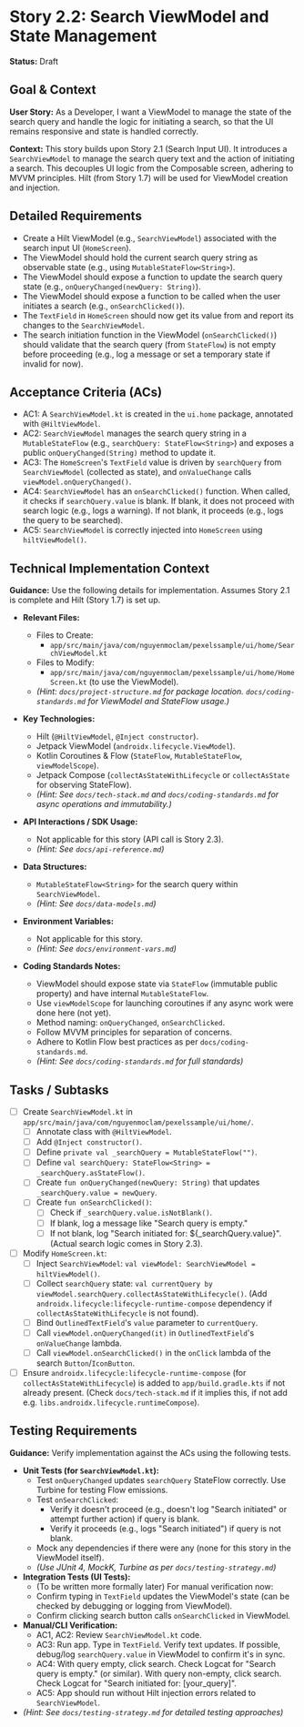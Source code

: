 
# Story 2.2: Search ViewModel and State Management

**Status:** Draft

## Goal & Context

**User Story:** As a Developer, I want a ViewModel to manage the state of the search query and handle the logic for initiating a search, so that the UI remains responsive and state is handled correctly.

**Context:** This story builds upon Story 2.1 (Search Input UI). It introduces a `SearchViewModel` to manage the search query text and the action of initiating a search. This decouples UI logic from the Composable screen, adhering to MVVM principles. Hilt (from Story 1.7) will be used for ViewModel creation and injection.

## Detailed Requirements

* Create a Hilt ViewModel (e.g., `SearchViewModel`) associated with the search input UI (`HomeScreen`).
* The ViewModel should hold the current search query string as observable state (e.g., using `MutableStateFlow<String>`).
* The ViewModel should expose a function to update the search query state (e.g., `onQueryChanged(newQuery: String)`).
* The ViewModel should expose a function to be called when the user initiates a search (e.g., `onSearchClicked()`).
* The `TextField` in `HomeScreen` should now get its value from and report its changes to the `SearchViewModel`.
* The search initiation function in the ViewModel (`onSearchClicked()`) should validate that the search query (from `StateFlow`) is not empty before proceeding (e.g., log a message or set a temporary state if invalid for now).

## Acceptance Criteria (ACs)

-   AC1: A `SearchViewModel.kt` is created in the `ui.home` package, annotated with `@HiltViewModel`.
-   AC2: `SearchViewModel` manages the search query string in a `MutableStateFlow` (e.g., `searchQuery: StateFlow<String>`) and exposes a public `onQueryChanged(String)` method to update it.
-   AC3: The `HomeScreen`'s `TextField` value is driven by `searchQuery` from `SearchViewModel` (collected as state), and `onValueChange` calls `viewModel.onQueryChanged()`.
-   AC4: `SearchViewModel` has an `onSearchClicked()` function. When called, it checks if `searchQuery.value` is blank. If blank, it does not proceed with search logic (e.g., logs a warning). If not blank, it proceeds (e.g., logs the query to be searched).
-   AC5: `SearchViewModel` is correctly injected into `HomeScreen` using `hiltViewModel()`.

## Technical Implementation Context

**Guidance:** Use the following details for implementation. Assumes Story 2.1 is complete and Hilt (Story 1.7) is set up.

-   **Relevant Files:**
    -   Files to Create:
        -   `app/src/main/java/com/nguyenmoclam/pexelssample/ui/home/SearchViewModel.kt`
    -   Files to Modify:
        -   `app/src/main/java/com/nguyenmoclam/pexelssample/ui/home/HomeScreen.kt` (to use the ViewModel).
    -   _(Hint: `docs/project-structure.md` for package location. `docs/coding-standards.md` for ViewModel and StateFlow usage.)_

-   **Key Technologies:**
    -   Hilt (`@HiltViewModel`, `@Inject constructor`).
    -   Jetpack ViewModel (`androidx.lifecycle.ViewModel`).
    -   Kotlin Coroutines & Flow (`StateFlow`, `MutableStateFlow`, `viewModelScope`).
    -   Jetpack Compose (`collectAsStateWithLifecycle` or `collectAsState` for observing StateFlow).
    -   _(Hint: See `docs/tech-stack.md` and `docs/coding-standards.md` for async operations and immutability.)_

-   **API Interactions / SDK Usage:**
    -   Not applicable for this story (API call is Story 2.3).
    -   _(Hint: See `docs/api-reference.md`)_

-   **Data Structures:**
    -   `MutableStateFlow<String>` for the search query within `SearchViewModel`.
    -   _(Hint: See `docs/data-models.md`)_

-   **Environment Variables:**
    -   Not applicable for this story.
    -   _(Hint: See `docs/environment-vars.md`)_

-   **Coding Standards Notes:**
    -   ViewModel should expose state via `StateFlow` (immutable public property) and have internal `MutableStateFlow`.
    -   Use `viewModelScope` for launching coroutines if any async work were done here (not yet).
    -   Method naming: `onQueryChanged`, `onSearchClicked`.
    -   Follow MVVM principles for separation of concerns.
    -   Adhere to Kotlin Flow best practices as per `docs/coding-standards.md`.
    -   _(Hint: See `docs/coding-standards.md` for full standards)_

## Tasks / Subtasks

-   [ ] Create `SearchViewModel.kt` in `app/src/main/java/com/nguyenmoclam/pexelssample/ui/home/`.
    -   [ ] Annotate class with `@HiltViewModel`.
    -   [ ] Add `@Inject constructor()`.
    -   [ ] Define `private val _searchQuery = MutableStateFlow("")`.
    -   [ ] Define `val searchQuery: StateFlow<String> = _searchQuery.asStateFlow()`.
    -   [ ] Create `fun onQueryChanged(newQuery: String)` that updates `_searchQuery.value = newQuery`.
    -   [ ] Create `fun onSearchClicked()`:
        -   [ ] Check if `_searchQuery.value.isNotBlank()`.
        -   [ ] If blank, log a message like "Search query is empty."
        -   [ ] If not blank, log "Search initiated for: ${_searchQuery.value}". (Actual search logic comes in Story 2.3).
-   [ ] Modify `HomeScreen.kt`:
    -   [ ] Inject `SearchViewModel`: `val viewModel: SearchViewModel = hiltViewModel()`.
    -   [ ] Collect `searchQuery` state: `val currentQuery by viewModel.searchQuery.collectAsStateWithLifecycle()`. (Add `androidx.lifecycle:lifecycle-runtime-compose` dependency if `collectAsStateWithLifecycle` is not found).
    -   [ ] Bind `OutlinedTextField`'s `value` parameter to `currentQuery`.
    -   [ ] Call `viewModel.onQueryChanged(it)` in `OutlinedTextField`'s `onValueChange` lambda.
    -   [ ] Call `viewModel.onSearchClicked()` in the `onClick` lambda of the search `Button`/`IconButton`.
-   [ ] Ensure `androidx.lifecycle:lifecycle-runtime-compose` (for `collectAsStateWithLifecycle`) is added to `app/build.gradle.kts` if not already present. (Check `docs/tech-stack.md` if it implies this, if not add e.g. `libs.androidx.lifecycle.runtimeCompose`).

## Testing Requirements

**Guidance:** Verify implementation against the ACs using the following tests.
-   **Unit Tests (for `SearchViewModel.kt`):**
    -   Test `onQueryChanged` updates `searchQuery` StateFlow correctly. Use Turbine for testing Flow emissions.
    -   Test `onSearchClicked`:
        -   Verify it doesn't proceed (e.g., doesn't log "Search initiated" or attempt further action) if query is blank.
        -   Verify it proceeds (e.g., logs "Search initiated") if query is not blank.
    -   Mock any dependencies if there were any (none for this story in the ViewModel itself).
    -   _(Use JUnit 4, MockK, Turbine as per `docs/testing-strategy.md`)_
-   **Integration Tests (UI Tests):**
    -   (To be written more formally later) For manual verification now:
    -   Confirm typing in `TextField` updates the ViewModel's state (can be checked by debugging or logging from ViewModel).
    -   Confirm clicking search button calls `onSearchClicked` in ViewModel.
-   **Manual/CLI Verification:**
    -   AC1, AC2: Review `SearchViewModel.kt` code.
    -   AC3: Run app. Type in `TextField`. Verify text updates. If possible, debug/log `searchQuery.value` in ViewModel to confirm it's in sync.
    -   AC4: With query empty, click search. Check Logcat for "Search query is empty." (or similar). With query non-empty, click search. Check Logcat for "Search initiated for: [your_query]".
    -   AC5: App should run without Hilt injection errors related to `SearchViewModel`.
-   _(Hint: See `docs/testing-strategy.md` for detailed testing approaches)_